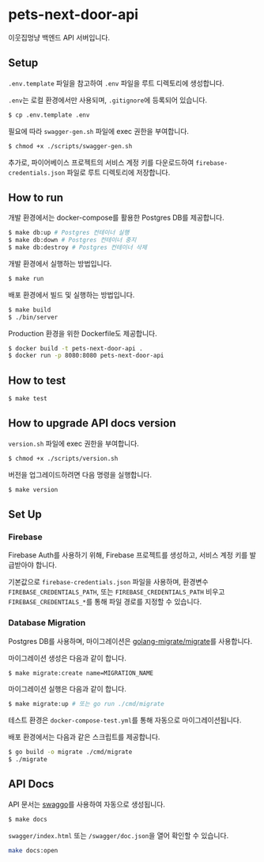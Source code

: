 # pets-next-door-api

이웃집멍냥 백엔드 API 서버입니다.

## Setup

`.env.template` 파일을 참고하여 `.env` 파일을 루트 디렉토리에 생성합니다.

`.env`는 로컬 환경에서만 사용되며, `.gitignore`에 등록되어 있습니다.

```bash
$ cp .env.template .env
```

필요에 따라 `swagger-gen.sh` 파일에 exec 권한을 부여합니다.

```bash
$ chmod +x ./scripts/swagger-gen.sh
```

추가로, 파이어베이스 프로젝트의 서비스 계정 키를 다운로드하여 `firebase-credentials.json` 파일로 루트 디렉토리에 저장합니다.

## How to run

개발 환경에서는 docker-compose를 활용한 Postgres DB를 제공합니다.

```bash
$ make db:up # Postgres 컨테이너 실행
$ make db:down # Postgres 컨테이너 중지
$ make db:destroy # Postgres 컨테이너 삭제
```

개발 환경에서 실행하는 방법입니다.

```bash
$ make run
```

배포 환경에서 빌드 및 실행하는 방법입니다.

```bash
$ make build
$ ./bin/server
```

Production 환경을 위한 Dockerfile도 제공합니다.

```bash
$ docker build -t pets-next-door-api .
$ docker run -p 8080:8080 pets-next-door-api
```

## How to test

```bash
$ make test
```

## How to upgrade API docs version

`version.sh` 파일에 exec 권한을 부여합니다.

```bash
$ chmod +x ./scripts/version.sh
```

버전을 업그레이드하려면 다음 명령을 실행합니다.

```bash
$ make version
```

## Set Up

### Firebase

Firebase Auth를 사용하기 위해, Firebase 프로젝트를 생성하고, 서비스 계정 키를 발급받아야 합니다.

기본값으로 `firebase-credentials.json` 파일을 사용하며, 환경변수 `FIREBASE_CREDENTIALS_PATH`, 또는 `FIREBASE_CREDENTIALS_PATH` 비우고 `FIREBASE_CREDENTIALS_*`를 통해 파일 경로를 지정할 수 있습니다.

### Database Migration

Postgres DB를 사용하며, 마이그레이션은 [golang-migrate/migrate](https://github.com/golang-migrate/migrate)를 사용합니다.


마이그레이션 생성은 다음과 같이 합니다.

```bash
$ make migrate:create name=MIGRATION_NAME
```

마이그레이션 실행은 다음과 같이 합니다.

```bash
$ make migrate:up # 또는 go run ./cmd/migrate
```

테스트 환경은 `docker-compose-test.yml`를 통해 자동으로 마이그레이션됩니다.

배포 환경에서는 다음과 같은 스크립트를 제공합니다.

```bash
$ go build -o migrate ./cmd/migrate
$ ./migrate
```

## API Docs

API 문서는 [swaggo](https://github.com/swaggo/swag)를 사용하여 자동으로 생성됩니다.

```bash
$ make docs
```

`swagger/index.html` 또는 `/swagger/doc.json`을 열어 확인할 수 있습니다.

```bash
make docs:open
```
